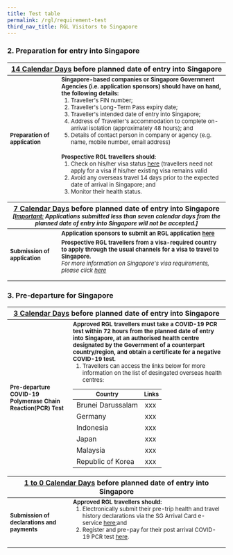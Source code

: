 ```yaml
---
title: Test table
permalink: /rgl/requirement-test
third_nav_title: RGL Visitors to Singapore
---
```


### 2. Preparation for entry into Singapore

<table>
<thead>
  <tr>
    <th colspan="2" style="font-size:16px;"><b><u>14 Calendar Days</u></b> before planned date of entry into Singapore</th>
    <!-- <th>Scenarios</th>
   <th>Charging Policy for C+ treatment</th> -->
  </tr>
</thead>
<tbody>
  <tr>
    <td rowspan="2" style="font-size:13px;"><b>Preparation of application</b></td>
    <td style="font-size:13px;"><b>Singapore-based companies or Singapore Government Agencies (i.e. application sponsors) should have on hand, the following details:</b>
      <ol style="margin-top:0px;">
      <li style="font-size:13px; margin-top:0px;"> Traveller's FIN number;</li>
      <li style="font-size:13px; margin-top:0px;"> Traveller's Long-Term Pass expiry date;</li>
      <li style="font-size:13px; margin-top:0px;"> Traveller's intended date of entry into Singapore;</li>
      <li style="font-size:13px; margin-top:0px;"> Address of Traveller's accommodation to complete on-arrival isolation (approximately 48 hours); and</li>
      <li style="font-size:13px; margin-top:0px;"> Details of contact person in company or agency (e.g. name, mobile number, email address)</li>
      </ol>      
    </td>
  </tr>
  <tr>
  <td style="font-size:13px;"><b> Prospective RGL travellers should:</b>
 <ol style="margin-top:0px;">
      <li style="font-size:13px; margin-top:0px;"> Check on his/her visa status <a href="https://www.eservices.ica.gov.sg/esvclandingpage/save">here</a> (travellers need not apply for a visa if his/her existing visa remains valid</li>
      <li style="font-size:13px; margin-top:0px;"> Avoid any overseas travel 14 days prior to the expected date of arrival in Singapore; and</li>
      <li style="font-size:13px; margin-top:0px;"> Monitor their health status.</li>
      </ol>        
   </td>
  </tr>
  <thead>
  <tr>
    <th colspan="2" style="font-size:16px;"><b><u>7 Calendar Days</u></b> before planned date of entry into Singapore
       <p style="font-size:13px; margin-top:0px; margin-bottom:0px;"><i>[<b><u>Important:</u></b> Applications submitted less than seven calendar days from the planned date of entry into Singapore will not be accepted.]</i></p>
       </th>
  </tr>
  </thead>
  <tr>
    <td rowspan="2" style="font-size:13px;"><b>Submission of application</b></td>
    <td style="font-size:13px;"><b>Application sponsors to submit an RGL application <a href="/apply-now"> here</a></b>
    </td>
  </tr>
  <tr>
  <td style="font-size:13px;"><b> Prospective RGL travellers from a visa-required country to apply through the usual channels for a visa to travel to Singapore. </b>
    <p style=" font-size:13px; margin-top:0px;"><i>For more information on Singapore's visa requirements, please click <a href="https://www.ica.gov.sg/visitor/visitor_entryvisa"> here </a></i> </p>
   </td>
  </tr>
</tbody>
</table>

### 3. Pre-departure for Singapore

<table>
<thead>
  <tr>
    <th colspan="2" style="font-size:16px;"><b><u>3 Calendar Days</u></b> before planned date of entry into Singapore</th>
    <!-- <th>Scenarios</th>
   <th>Charging Policy for C+ treatment</th> -->
  </tr>
</thead>
<tbody>
  <tr>
    <td rowspan="2" style="font-size:13px;"><b>Pre-departure COVID-19 Polymerase Chain Reaction(PCR) Test</b></td>
    <td style="font-size:13px;"><b>Approved RGL travellers must take a COVID-19 PCR test within 72 hours from the planned date of entry into Singapore, at an authorised health centre designated by the Government of a counterpart country/region, and obtain a certificate for a negative COVID-19 test.</b>
      <ol style="margin-top:0px;">
      <li style="font-size:13px; margin-top:0px;"> Travellers can access the links below for more information on the list of desingated overseas health centres:</li>
      </ol>      
      <table style="margin-top:0px;">
        <thead>
         <tr>
    <th style="font-size:13px;">Country</th>
    <th style="font-size:13px;">Links</th>
  </tr>
        </thead>
        <tbody>
          <tr>
            <td> Brunei Darussalam</td>
            <td> xxx </td>
          </tr>
                    <tr>
            <td> Germany</td>
            <td> xxx </td>
          </tr>
                    <tr>
            <td> Indonesia</td>
            <td> xxx </td>
          </tr>
                    <tr>
            <td> Japan</td>
            <td> xxx </td>
          </tr>
                    <tr>
            <td> Malaysia</td>
            <td> xxx </td>
          </tr>
                    <tr>
            <td>Republic of Korea</td>
            <td> xxx </td>
          </tr>
        </tbody>
        </table>
      </td>
  </tr>
   <thead>
  <tr>
    <th colspan="2" style="font-size:16px;"><b><u>1 to 0 Calendar Days</u></b> before planned date of entry into Singapore
       </th>
  </tr>
  </thead>
   <tr>
    <td style="font-size:13px;"><b>Submission of declarations and payments</b></td>
    <td style="font-size:13px;"><b>Approved RGL travellers should:</b>
   <ol style="margin-top:0px;">
      <li style="font-size:13px; margin-top:0px;"> Electronically submit their pre-trip health and travel history declarations via the SG Arrival Card e-service <a href="https://www.eservices.ica.gov.sg/sgarrivalcard">here</a>;and</li>
      <li style="font-size:13px; margin-top:0px;">Register and pre-pay for their post arrival COVID-19 PCR test <a href="https://www.safetravel.changiairport.com">here</a>. </li>
      </ol>        
    </td>
  </tr>
</tbody>
</table>
